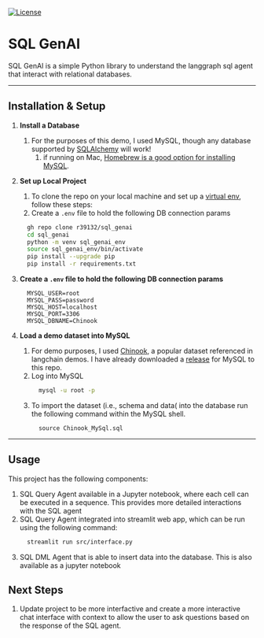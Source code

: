 <!--
 Licensed to the Apache Software Foundation (ASF) under one
 or more contributor license agreements.  See the NOTICE file
 distributed with this work for additional information
 regarding copyright ownership.  The ASF licenses this file
 to you under the Apache License, Version 2.0 (the
 "License"); you may not use this file except in compliance
 with the License.  You may obtain a copy of the License at

   http://www.apache.org/licenses/LICENSE-2.0

 Unless required by applicable law or agreed to in writing,
 software distributed under the License is distributed on an
 "AS IS" BASIS, WITHOUT WARRANTIES OR CONDITIONS OF ANY
 KIND, either express or implied.  See the License for the
 specific language governing permissions and limitations
 under the License.
-->
[![License](https://img.shields.io/:license-Apache%202-blue.svg)](https://www.apache.org/licenses/LICENSE-2.0.txt)

# SQL GenAI

SQL GenAI is a simple Python library to understand the langgraph sql agent that interact with relational databases.

----

## Installation & Setup
1. __Install a Database__
    1. For the purposes of this demo, I used MySQL, though any database supported by [SQLAlchemy](https://docs.sqlalchemy.org/en/20/dialects/) will work!
        1. if running on Mac, [Homebrew is a good option for installing MySQL](https://formulae.brew.sh/formula/mysql).
1.  __Set up Local Project__
    1. To clone the repo on your local machine and set up a [virtual env](https://docs.python.org/3/library/venv.html), follow these steps:
    1. Create a `.env` file to hold the following DB connection params
    ```bash
      gh repo clone r39132/sql_genai
      cd sql_genai
      python -m venv sql_genai_env
      source sql_genai_env/bin/activate
      pip install --upgrade pip
      pip install -r requirements.txt
    ```
1. __Create a `.env` file to hold the following DB connection params__  
    ```
      MYSQL_USER=root
      MYSQL_PASS=password
      MYSQL_HOST=localhost
      MYSQL_PORT=3306
      MYSQL_DBNAME=Chinook
    ```

4. __Load a demo dataset into MySQL__
    1. For demo purposes, I used [Chinook](https://github.com/lerocha/chinook-database), a popular dataset referenced in langchain demos. I have already downloaded a [release](https://github.com/lerocha/chinook-database/releases) for MySQL to this repo.
    1. Log into MySQL
        ```bash
          mysql -u root -p
        ```
    1. To import the dataset (i.e., schema and data( into the database run the following command within the MySQL shell.
        ```mysql
          source Chinook_MySql.sql
        ```
----

## Usage
This project has the following components:
1. SQL Query Agent available in a Jupyter notebook, where each cell can be executed in a sequence. This provides more detailed interactions with the SQL agent
1. SQL Query Agent integrated into streamlit web app, which can be run using the following command:
    ```bash
      streamlit run src/interface.py
    ```
1. SQL DML Agent that is able to insert data into the database. This is also available as a jupyter notebook

## Next Steps
1. Update project to be more interfactive and create a more interactive chat interface with context to allow the user to ask questions based on the response of the SQL agent.

